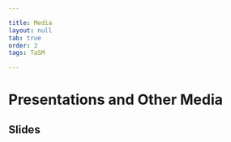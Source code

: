 ```yaml
---

title: Media
layout: null
tab: true
order: 2
tags: TaSM

---
```


# Presentations and Other Media

## Slides
